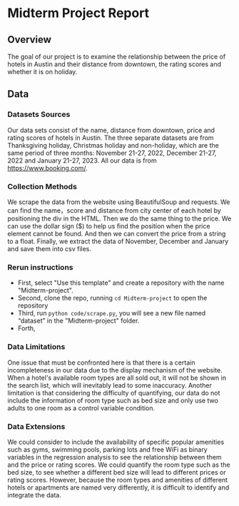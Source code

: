# Midterm Project Report
## Overview
The goal of our project is to examine the relationship between the price of hotels in Austin and their distance from downtown, the rating scores and whether it is on holiday. 
## Data
### Datasets Sources
Our data sets consist of the name, distance from downtown, price and rating scores of hotels in Austin. The three separate datasets are from Thanksgiving holiday, Christmas holiday and non-holiday, which are the same period of three months: November 21-27, 2022, December 21-27, 2022 and January 21-27, 2023. All our data is from https://www.booking.com/.
### Collection Methods
We scrape the data from the website using BeautifulSoup and requests. We can find the name，score and distance from city center of each hotel by positioning the div in the HTML. Then we do the same thing to the price. We can use the dollar sign ($) to help us find the position when the price element cannot be found. And then we can convert the price from a string to a float. Finally, we extract the data of November, December and January and save them into csv files.

### Rerun instructions
* First, select "Use this template" and create a repository with the name "Midterm-project".
* Second, clone the repo, running `cd Midterm-project` to open the repository
* Third, run `python code/scrape.py`, you will see a new file named “dataset” in the "Midterm-project" folder.
* Forth, 


### Data Limitations 
One issue that must be confronted here is that there is a certain incompleteness in our data due to the display mechanism of the website. When a hotel's available room types are all sold out, it will not be shown in the search list, which will inevitably lead to some inaccuracy. Another limitation is that considering the difficulty of quantifying, our data do not include the information of room type such as bed size and only use two adults to one room as a control variable condition. 
### Data Extensions
We could consider to include the availability of specific popular amenities such as gyms, swimming pools, parking lots and free WiFi as binary variables in the regression analysis to see the relationship between them and the price or rating scores.
We could quantify the room type such as the bed size, to see whether a different bed size will lead to different prices or rating scores. 
However, because the room types and amenities of different hotels or apartments are named very differently, it is difficult to identify and integrate the data. 
